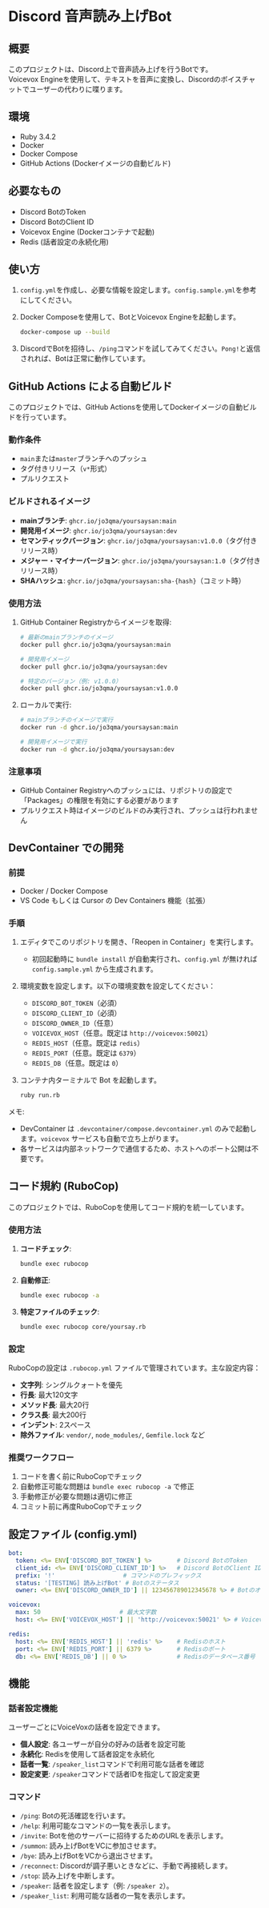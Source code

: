# Discord 音声読み上げBot

## 概要

このプロジェクトは、Discord上で音声読み上げを行うBotです。<br>
Voicevox Engineを使用して、テキストを音声に変換し、Discordのボイスチャットでユーザーの代わりに喋ります。

## 環境

*   Ruby 3.4.2
*   Docker
*   Docker Compose
*   GitHub Actions (Dockerイメージの自動ビルド)

## 必要なもの

*   Discord BotのToken
*   Discord BotのClient ID
*   Voicevox Engine (Dockerコンテナで起動)
*   Redis (話者設定の永続化用)

## 使い方

1.  `config.yml`を作成し、必要な情報を設定します。`config.sample.yml`を参考にしてください。
2.  Docker Composeを使用して、BotとVoicevox Engineを起動します。

    ```bash
    docker-compose up --build
    ```

3.  DiscordでBotを招待し、`/ping`コマンドを試してみてください。`Pong!`と返信されれば、Botは正常に動作しています。

## GitHub Actions による自動ビルド

このプロジェクトでは、GitHub Actionsを使用してDockerイメージの自動ビルドを行っています。

### 動作条件

- `main`または`master`ブランチへのプッシュ
- タグ付きリリース（`v*`形式）
- プルリクエスト

### ビルドされるイメージ

- **mainブランチ**: `ghcr.io/jo3qma/yoursaysan:main`
- **開発用イメージ**: `ghcr.io/jo3qma/yoursaysan:dev`
- **セマンティックバージョン**: `ghcr.io/jo3qma/yoursaysan:v1.0.0`（タグ付きリリース時）
- **メジャー・マイナーバージョン**: `ghcr.io/jo3qma/yoursaysan:1.0`（タグ付きリリース時）
- **SHAハッシュ**: `ghcr.io/jo3qma/yoursaysan:sha-{hash}`（コミット時）

### 使用方法

1. GitHub Container Registryからイメージを取得:
   ```bash
   # 最新のmainブランチのイメージ
   docker pull ghcr.io/jo3qma/yoursaysan:main
   
   # 開発用イメージ
   docker pull ghcr.io/jo3qma/yoursaysan:dev
   
   # 特定のバージョン（例: v1.0.0）
   docker pull ghcr.io/jo3qma/yoursaysan:v1.0.0
   ```

2. ローカルで実行:
   ```bash
   # mainブランチのイメージで実行
   docker run -d ghcr.io/jo3qma/yoursaysan:main
   
   # 開発用イメージで実行
   docker run -d ghcr.io/jo3qma/yoursaysan:dev
   ```

### 注意事項

- GitHub Container Registryへのプッシュには、リポジトリの設定で「Packages」の権限を有効にする必要があります
- プルリクエスト時はイメージのビルドのみ実行され、プッシュは行われません

## DevContainer での開発

### 前提

- Docker / Docker Compose
- VS Code もしくは Cursor の Dev Containers 機能（拡張）

### 手順

1. エディタでこのリポジトリを開き、「Reopen in Container」を実行します。
   - 初回起動時に `bundle install` が自動実行され、`config.yml` が無ければ `config.sample.yml` から生成されます。
2. 環境変数を設定します。以下の環境変数を設定してください：

   - `DISCORD_BOT_TOKEN`（必須）
   - `DISCORD_CLIENT_ID`（必須）
   - `DISCORD_OWNER_ID`（任意）
   - `VOICEVOX_HOST`（任意。既定は `http://voicevox:50021`）
   - `REDIS_HOST`（任意。既定は `redis`）
   - `REDIS_PORT`（任意。既定は `6379`）
   - `REDIS_DB`（任意。既定は `0`）

3. コンテナ内ターミナルで Bot を起動します。

   ```bash
   ruby run.rb
   ```

メモ:

- DevContainer は `.devcontainer/compose.devcontainer.yml` のみで起動します。`voicevox` サービスも自動で立ち上がります。
- 各サービスは内部ネットワークで通信するため、ホストへのポート公開は不要です。

## コード規約 (RuboCop)

このプロジェクトでは、RuboCopを使用してコード規約を統一しています。

### 使用方法

1. **コードチェック**:
   ```bash
   bundle exec rubocop
   ```

2. **自動修正**:
   ```bash
   bundle exec rubocop -a
   ```

3. **特定ファイルのチェック**:
   ```bash
   bundle exec rubocop core/yoursay.rb
   ```

### 設定

RuboCopの設定は `.rubocop.yml` ファイルで管理されています。主な設定内容：

- **文字列**: シングルクォートを優先
- **行長**: 最大120文字
- **メソッド長**: 最大20行
- **クラス長**: 最大200行
- **インデント**: 2スペース
- **除外ファイル**: `vendor/`, `node_modules/`, `Gemfile.lock` など

### 推奨ワークフロー

1. コードを書く前にRuboCopでチェック
2. 自動修正可能な問題は `bundle exec rubocop -a` で修正
3. 手動修正が必要な問題は適切に修正
4. コミット前に再度RuboCopでチェック

## 設定ファイル (config.yml)

```yaml
bot:
  token: <%= ENV['DISCORD_BOT_TOKEN'] %>       # Discord BotのToken
  client_id: <%= ENV['DISCORD_CLIENT_ID'] %>   # Discord BotのClient ID
  prefix: '!'                   # コマンドのプレフィックス
  status: '[TESTING] 読み上げBot' # Botのステータス
  owner: <%= ENV['DISCORD_OWNER_ID'] || 123456789012345678 %> # BotのオーナーID

voicevox:
  max: 50                      # 最大文字数
  host: <%= ENV['VOICEVOX_HOST'] || 'http://voicevox:50021' %> # Voicevox Engineのホスト

redis:
  host: <%= ENV['REDIS_HOST'] || 'redis' %>    # Redisのホスト
  port: <%= ENV['REDIS_PORT'] || 6379 %>       # Redisのポート
  db: <%= ENV['REDIS_DB'] || 0 %>              # Redisのデータベース番号
```

## 機能

### 話者設定機能

ユーザーごとにVoiceVoxの話者を設定できます。

- **個人設定**: 各ユーザーが自分の好みの話者を設定可能
- **永続化**: Redisを使用して話者設定を永続化
- **話者一覧**: `/speaker_list`コマンドで利用可能な話者を確認
- **設定変更**: `/speaker`コマンドで話者IDを指定して設定変更

### コマンド

*   `/ping`: Botの死活確認を行います。
*   `/help`: 利用可能なコマンドの一覧を表示します。
*   `/invite`: Botを他のサーバーに招待するためのURLを表示します。
*   `/summon`: 読み上げBotをVCに参加させます。
*   `/bye`: 読み上げBotをVCから退出させます。
*   `/reconnect`: Discordが調子悪いときなどに、手動で再接続します。
*   `/stop`: 読み上げを中断します。
*   `/speaker`: 話者を設定します（例: `/speaker 2`）。
*   `/speaker_list`: 利用可能な話者の一覧を表示します。

